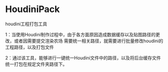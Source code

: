 # HoudiniPack
houdini工程打包工具

1：当使用Houdini制作过程中，由于各方面原因造成数据缓存以及贴图路径的更改，或者因需要提交渲染农场
需要统一相关路径，就需要进行批量修改houdini的工程路径，以及打包文件

2：通过该工具，能够进行一键统一Houdini文件中的路径，以及将后台缓存文件统一打包在规定文件夹路径下。